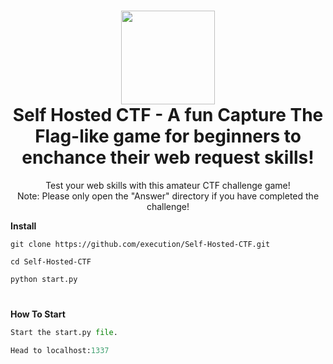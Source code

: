 <h1 align="center">
	<img src="https://i.postimg.cc/KjLpyw0H/flag-removebg-preview.png" width="150px"><br>
    Self Hosted CTF - A fun Capture The Flag-like game for beginners to enchance their web request skills!
</h1>
<p align="center">
    Test your web skills with this amateur CTF challenge game! <br>
	Note: Please only open the "Answer" directory if you have completed the challenge!</br>
</p>

**Install**

```
git clone https://github.com/execution/Self-Hosted-CTF.git
```
```
cd Self-Hosted-CTF
```
```python
python start.py
```

<h1></h1>

**How To Start**
```python
Start the start.py file.
```
```python
Head to localhost:1337
```
